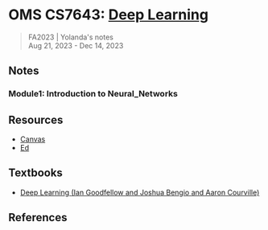 # OMS CS7643: [Deep Learning](https://omscs.gatech.edu/cs-7643-deep-learning)
> FA2023 | Yolanda's notes <br>
> Aug 21, 2023 - Dec 14, 2023

## Notes

### Module1: Introduction to Neural_Networks



## Resources
- [Canvas](https://gatech.instructure.com/courses/346568)
- [Ed](https://edstem.org/us/courses/41219/discussion/)

## Textbooks
- [Deep Learning (Ian Goodfellow and Joshua Bengio and Aaron Courville)](https://www.deeplearningbook.org/)

## References
